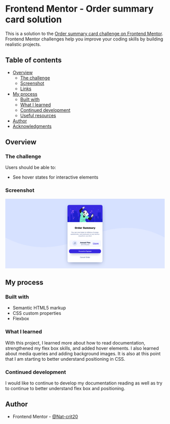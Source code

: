 # Frontend Mentor - Order summary card solution

This is a solution to the [Order summary card challenge on Frontend Mentor](https://www.frontendmentor.io/challenges/order-summary-component-QlPmajDUj). Frontend Mentor challenges help you improve your coding skills by building realistic projects.

## Table of contents

- [Overview](#overview)
  - [The challenge](#the-challenge)
  - [Screenshot](#screenshot)
  - [Links](#links)
- [My process](#my-process)
  - [Built with](#built-with)
  - [What I learned](#what-i-learned)
  - [Continued development](#continued-development)
  - [Useful resources](#useful-resources)
- [Author](#author)
- [Acknowledgments](#acknowledgments)

## Overview

### The challenge

Users should be able to:

- See hover states for interactive elements

### Screenshot

![](./images/Screenshot%202022-08-26%20at%2016-53-12%20Frontend%20Mentor%20Order%20summary%20card.png)

## My process

### Built with

- Semantic HTML5 markup
- CSS custom properties
- Flexbox

### What I learned

With this project, I learned more about how to read documentation, strengthened my flex box skills, and added hover elements. I also learned about media queries and adding background images. It is also at this point that I am starting to better understand positioning in CSS.

### Continued development

I would like to continue to develop my documentation reading as well as try to continue to better understand flex box and positioning.

## Author

- Frontend Mentor - [@Nat-crit20](https://www.frontendmentor.io/profile/Nat-crit20)
